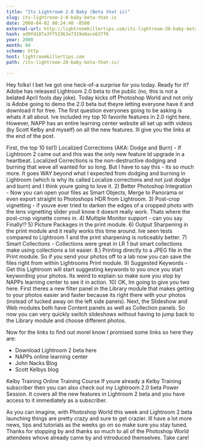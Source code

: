 ```yaml
---
title: "Its Lightroom 2.0 Baby (Beta that is)"
slug: its-lightroom-2-0-baby-beta-that-is
date: 2008-04-02 00:24:40 -0500
external-url: http://lightroomkillertips.com/its-lightroom-20-baby-beta-that-is/
hash: ad9fd187a3ff53363e7319e8ace637f6
year: 2008
month: 04
scheme: http
host: lightroomkillertips.com
path: /its-lightroom-20-baby-beta-that-is/

---
```


Hey folks! I bet Ive got one heck-of-a surprise for you today. Ready for it? Adobe has released Lightroom 2.0 beta to the public (no, this is not a belated April fools day joke). Today kicks off Photoshop World and not only is Adobe going to demo the 2.0 beta but theyre letting everyone have it and download it for free. The first question everyones going to be asking is whats it all about. Ive included my top 10 favorite features in 2.0 right here. However, NAPP has an entire learning center website all set up with videos (by Scott Kelby and myself) on all the new features. Ill give you the links at the end of the post.

First, the top 10 list1) Localized Corrections (AKA: Dodge and Burn) - If Lightroom 2 came out and this was the only new feature Id upgrade in a heartbeat. Localized Corrections is the non-destructive dodging and burning that weve all wanted for so long. But I have to say this - its so much more. It goes WAY beyond what I expected from dodging and burning in Lightroom (which is why its called Localize corrections and not just dodge and burn) and I think youre going to love it.
2) Better Photoshop Integration - Now you can open your files as Smart Objects, Merge to Panorama or even export straight to Photoshops HDR from Lightroom.
3) Post-crop vignetting - if youve ever tried to darken the edges of a cropped photo with the lens vignetting slider youll know it doesnt really work. Thats where the post-crop vignette comes in.
4) Multiple Monitor support - can you say Finally!?
5) Picture Packages in the print module.
6) Output Sharpening in the print module and it really works this time around. Ive seen tests compared to Lightroom 1 and the print sharpening is noticeably better.
7) Smart Collections - Collections were great in LR 1 but smart collections make using collections a lot easier.
8.) Printing directly to a JPEG file in the Print module. So if you send your photos off to a lab now you can save the files right from within Lightrooms Print module.
9) Suggested Keywords - Get this Lightroom will start suggesting keywords to you once you start keywording your photos. Its weird to explain so make sure you stop by NAPPs learning center to see it in action.
10) OK, Im going to give you two here. First theres a new filter panel in the Library module that makes getting to your photos easier and faster because its right there with your photos (instead of tucked away on the left side panels). Next, the Slideshow and Web modules both have Content panels as well as Collection panels. So now you can very quickly switch slideshows without having to jump back to the Library module and choose different photos. 

Now for the links to find out moreI know I promised some links so here they are:
- Download Lightroom 2 beta here
- NAPPs online learning center
- John Nacks Blog
- Scott Kelbys blog

Kelby Training Online Training Course
If youre already a Kelby Training subscriber then you can also check out my Lightroom 2.0 beta Power Session. It covers all the new features in Lightroom 2 beta and you have access to it immediately as a subscriber.

As you can imagine, with Photoshop World this week and Lightroom 2 beta launching things are pretty crazy and sure to get crazier. Ill have a lot more news, tips and tutorials as the weeks go on so make sure you stay tuned. Thanks for stopping by and thanks so much to all of the Photoshop World attendees whove already came by and introduced themselves. Take care!
